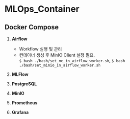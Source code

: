 # MLOps_Container

## Docker Compose

1. **Airflow**
    - Workflow 실행 및 관리
    - 컨테이너 생성 후 MinIO Client 설정 필요.<br>`$ bash ./bash/set_mc_in_airflow_worker.sh`, `$ bash ./bash/set_minio_in_airflow_worker.sh`
    
2. **MLFlow**

3. **PostgreSQL**

4. **MinIO**

5. **Prometheus**

6. **Grafana**
